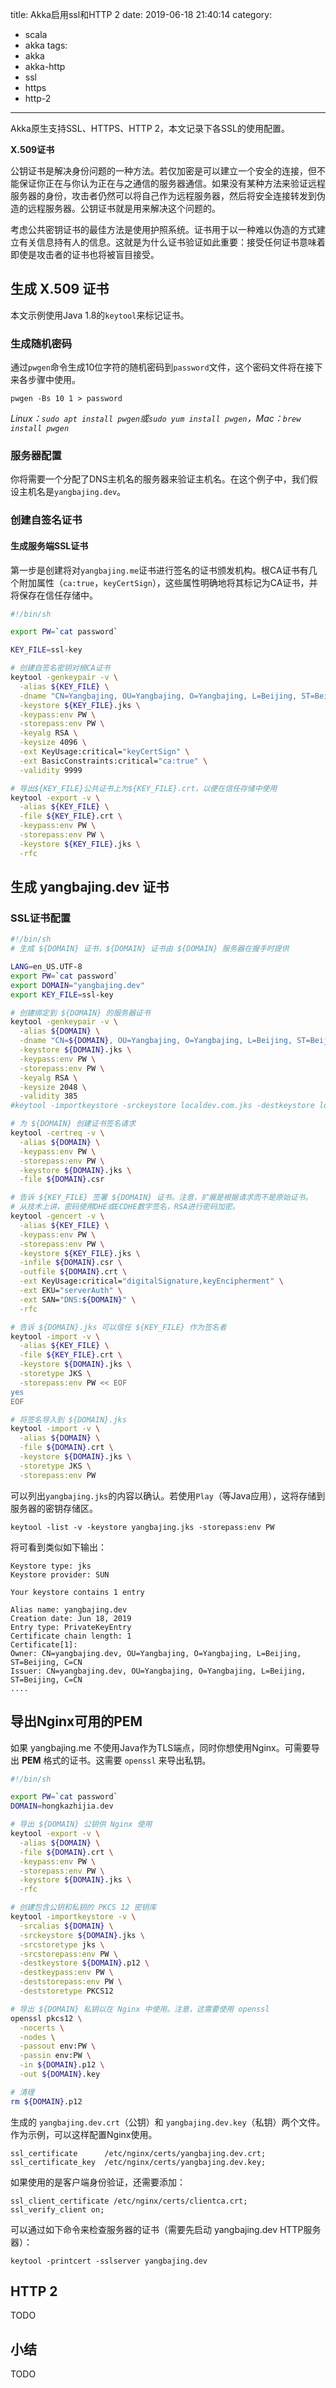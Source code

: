 title: Akka启用ssl和HTTP 2
date: 2019-06-18 21:40:14
category:
  - scala
  - akka
tags:
  - akka
  - akka-http
  - ssl
  - https
  - http-2
---

Akka原生支持SSL、HTTPS、HTTP 2，本文记录下各SSL的使用配置。

**X.509证书**

公钥证书是解决身份问题的一种方法。若仅加密是可以建立一个安全的连接，但不能保证你正在与你认为正在与之通信的服务器通信。如果没有某种方法来验证远程服务器的身份，攻击者仍然可以将自己作为远程服务器，然后将安全连接转发到伪造的远程服务器。公钥证书就是用来解决这个问题的。

考虑公共密钥证书的最佳方法是使用护照系统。证书用于以一种难以伪造的方式建立有关信息持有人的信息。这就是为什么证书验证如此重要：接受任何证书意味着即使是攻击者的证书也将被盲目接受。

## 生成 X.509 证书

本文示例使用Java 1.8的`keytool`来标记证书。

### 生成随机密码

通过`pwgen`命令生成10位字符的随机密码到`password`文件，这个密码文件将在接下来各步骤中使用。

```
pwgen -Bs 10 1 > password
```

*Linux：`sudo apt install pwgen`或`sudo yum install pwgen`，Mac：`brew install pwgen`*

### 服务器配置

你将需要一个分配了DNS主机名的服务器来验证主机名。在这个例子中，我们假设主机名是`yangbajing.dev`。

### 创建自签名证书

#### 生成服务端SSL证书

第一步是创建将对`yangbajing.me`证书进行签名的证书颁发机构。根CA证书有几个附加属性（`ca:true`，`keyCertSign`），这些属性明确地将其标记为CA证书，并将保存在信任存储中。

```bash
#!/bin/sh

export PW=`cat password`

KEY_FILE=ssl-key

# 创建自签名密钥对根CA证书
keytool -genkeypair -v \
  -alias ${KEY_FILE} \
  -dname "CN=Yangbajing, OU=Yangbajing, O=Yangbajing, L=Beijing, ST=Beijing, C=CN" \
  -keystore ${KEY_FILE}.jks \
  -keypass:env PW \
  -storepass:env PW \
  -keyalg RSA \
  -keysize 4096 \
  -ext KeyUsage:critical="keyCertSign" \
  -ext BasicConstraints:critical="ca:true" \
  -validity 9999

# 导出${KEY_FILE}公共证书上为${KEY_FILE}.crt，以便在信任存储中使用
keytool -export -v \
  -alias ${KEY_FILE} \
  -file ${KEY_FILE}.crt \
  -keypass:env PW \
  -storepass:env PW \
  -keystore ${KEY_FILE}.jks \
  -rfc
```

## 生成 yangbajing.dev 证书

### SSL证书配置

```bash
#!/bin/sh
# 生成 ${DOMAIN} 证书，${DOMAIN} 证书由 ${DOMAIN} 服务器在握手时提供

LANG=en_US.UTF-8
export PW=`cat password`
export DOMAIN="yangbajing.dev"
export KEY_FILE=ssl-key

# 创建绑定到 ${DOMAIN} 的服务器证书
keytool -genkeypair -v \
  -alias ${DOMAIN} \
  -dname "CN=${DOMAIN}, OU=Yangbajing, O=Yangbajing, L=Beijing, ST=Beijing, C=CN" \
  -keystore ${DOMAIN}.jks \
  -keypass:env PW \
  -storepass:env PW \
  -keyalg RSA \
  -keysize 2048 \
  -validity 385
#keytool -importkeystore -srckeystore localdev.com.jks -destkeystore localdev.com.jks -deststoretype pkcs12

# 为 ${DOMAIN} 创建证书签名请求
keytool -certreq -v \
  -alias ${DOMAIN} \
  -keypass:env PW \
  -storepass:env PW \
  -keystore ${DOMAIN}.jks \
  -file ${DOMAIN}.csr

# 告诉 ${KEY_FILE} 签署 ${DOMAIN} 证书。注意，扩展是根据请求而不是原始证书。
# 从技术上讲，密码使用DHE或ECDHE数字签名，RSA进行密码加密。
keytool -gencert -v \
  -alias ${KEY_FILE} \
  -keypass:env PW \
  -storepass:env PW \
  -keystore ${KEY_FILE}.jks \
  -infile ${DOMAIN}.csr \
  -outfile ${DOMAIN}.crt \
  -ext KeyUsage:critical="digitalSignature,keyEncipherment" \
  -ext EKU="serverAuth" \
  -ext SAN="DNS:${DOMAIN}" \
  -rfc

# 告诉 ${DOMAIN}.jks 可以信任 ${KEY_FILE} 作为签名者
keytool -import -v \
  -alias ${KEY_FILE} \
  -file ${KEY_FILE}.crt \
  -keystore ${DOMAIN}.jks \
  -storetype JKS \
  -storepass:env PW << EOF
yes
EOF

# 将签名导入到 ${DOMAIN}.jks
keytool -import -v \
  -alias ${DOMAIN} \
  -file ${DOMAIN}.crt \
  -keystore ${DOMAIN}.jks \
  -storetype JKS \
  -storepass:env PW
```

可以列出`yangbajing.jks`的内容以确认。若使用`Play`（等Java应用），这将存储到服务器的密钥存储区。

```
keytool -list -v -keystore yangbajing.jks -storepass:env PW
```

将可看到类似如下输出：
```
Keystore type: jks
Keystore provider: SUN

Your keystore contains 1 entry

Alias name: yangbajing.dev
Creation date: Jun 18, 2019
Entry type: PrivateKeyEntry
Certificate chain length: 1
Certificate[1]:
Owner: CN=yangbajing.dev, OU=Yangbajing, O=Yangbajing, L=Beijing, ST=Beijing, C=CN
Issuer: CN=yangbajing.dev, OU=Yangbajing, O=Yangbajing, L=Beijing, ST=Beijing, C=CN
....
```



## 导出Nginx可用的PEM

如果 yangbajing.me 不使用Java作为TLS端点，同时你想使用Nginx。可需要导出 **PEM** 格式的证书。这需要 `openssl` 来导出私钥。

```bash
#!/bin/sh

export PW=`cat password`
DOMAIN=hongkazhijia.dev

# 导出 ${DOMAIN} 公钥供 Nginx 使用
keytool -export -v \
  -alias ${DOMAIN} \
  -file ${DOMAIN}.crt \
  -keypass:env PW \
  -storepass:env PW \
  -keystore ${DOMAIN}.jks \
  -rfc

# 创建包含公钥和私钥的 PKCS 12 密钥库
keytool -importkeystore -v \
  -srcalias ${DOMAIN} \
  -srckeystore ${DOMAIN}.jks \
  -srcstoretype jks \
  -srcstorepass:env PW \
  -destkeystore ${DOMAIN}.p12 \
  -destkeypass:env PW \
  -deststorepass:env PW \
  -deststoretype PKCS12

# 导出 ${DOMAIN} 私钥以在 Nginx 中使用。注意，这需要使用 openssl
openssl pkcs12 \
  -nocerts \
  -nodes \
  -passout env:PW \
  -passin env:PW \
  -in ${DOMAIN}.p12 \
  -out ${DOMAIN}.key

# 清理
rm ${DOMAIN}.p12
```

生成的 `yangbajing.dev.crt`（公钥）和 `yangbajing.dev.key`（私钥）两个文件。作为示例，可以这样配置Nginx使用。

```
ssl_certificate      /etc/nginx/certs/yangbajing.dev.crt;
ssl_certificate_key  /etc/nginx/certs/yangbajing.dev.key;
```

如果使用的是客户端身份验证，还需要添加：
```
ssl_client_certificate /etc/nginx/certs/clientca.crt;
ssl_verify_client on;
```

可以通过如下命令来检查服务器的证书（需要先启动 yangbajing.dev HTTP服务器）：

```
keytool -printcert -sslserver yangbajing.dev
```

## HTTP 2

TODO

## 小结

TODO
